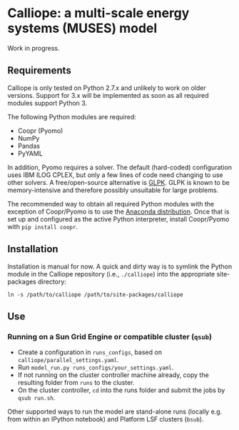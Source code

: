 # Calliope: a multi-scale energy systems (MUSES) model

Work in progress.

## Requirements

Calliope is only tested on Python 2.7.x and unlikely to work on older versions. Support for 3.x will be implemented as soon as all required modules support Python 3.

The following Python modules are required:

* Coopr (Pyomo)
* NumPy
* Pandas
* PyYAML

In addition, Pyomo requires a solver. The default (hard-coded) configuration uses IBM ILOG CPLEX, but only a few lines of code need changing to use other solvers. A free/open-source alternative is [GLPK](https://www.gnu.org/software/glpk/). GLPK is known to be memory-intensive and therefore possibly unsuitable for large problems.

The recommended way to obtain all required Python modules with the exception of Coopr/Pyomo is to use the [Anaconda distribution](https://store.continuum.io/cshop/anaconda/). Once that is set up and configured as the active Python interpreter, install Coopr/Pyomo with `pip install coopr`.

## Installation

Installation is manual for now. A quick and dirty way is to symlink the Python module in the Calliope repository (i.e., `./calliope`) into the appropriate site-packages directory:

    ln -s /path/to/calliope /path/to/site-packages/calliope

## Use

### Running on a Sun Grid Engine or compatible cluster (`qsub`)

* Create a configuration in `runs_configs`, based on `calliope/parallel_settings.yaml`.
* Run `model_run.py runs_configs/your_settings.yaml`.
* If not running on the cluster controller machine already, copy the resulting folder from `runs` to the cluster.
* On the cluster controller, `cd` into the runs folder and submit the jobs by `qsub run.sh`.

Other supported ways to run the model are stand-alone runs (locally e.g. from within an IPython notebook) and Platform LSF clusters (`bsub`).
